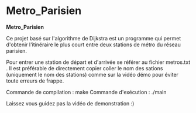 # Metro_Parisien

__Metro_Parisien__

Ce projet basé sur l'algorithme de Dijkstra est un programme qui permet d'obtenir l'itinéraire le plus court entre deux stations de métro du réseau parisien.

Pour entrer une station de départ et d'arrivée se référer au fichier metros.txt . Il est préférable de directement copier
coller le nom des sations (uniquement le nom des stations) comme sur la vidéo démo pour éviter toute erreurs de frappe. 

Commande de compilation : make
Commande d'exécution : ./main

Laissez vous guidez pas la vidéo de demonstration :)
